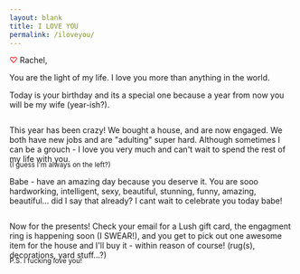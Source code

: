 ```yaml
---
layout: blank
title: I LOVE YOU
permalink: /iloveyou/
---
```


<span style="color: red;">&#9825;</span> Rachel,

You are the light of my life. I love you more than anything in the world.

Today is your birthday and its a special one because a year from now you will be my wife (year-ish?).

<img src="../images/birthday_3-24-2016/birthday2.jpg" alt="">

This year has been crazy! We bought a house, and are now engaged. We both have new jobs and are "adulting" super hard. Although sometimes I can be a grouch - I love you very much and can't wait to spend the rest of my life with you.

<img src="../images/birthday_3-24-2016/birthday3.jpg" alt="">
<div class="center" style="margin-top: -20px;"><span style="font-size: 12px;">(I guess I'm always on the left?)</span></div>

Babe - have an amazing day because you deserve it. You are sooo hardworking, intelligent, sexy, beautiful, stunning, funny, amazing, beautiful... did I say that already? I cant wait to celebrate you today babe!

<img src="../images/birthday_3-24-2016/birthday-dog.jpg" alt="">

Now for the presents! Check your email for a Lush gift card, the engagment ring is happening soon (I SWEAR!), and you get to pick out one awesome item for the house and I'll buy it - within reason of course! (rug(s), decorations, yard stuff...?)
<br>

<div class="center" style="margin-top: -20px;"><span style="font-size: 12px;">P.S. I fucking love you!</span></div>
